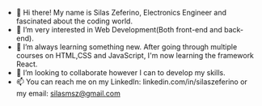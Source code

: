 - 👋 Hi there! My name is Silas Zeferino, Electronics Engineer and fascinated about the coding world.
- 👀 I’m very interested in Web Development(Both front-end and back-end).
- 🌱 I’m always learning something new. After going through multiple courses on HTML,CSS and JavaScript, I'm now learning the framework React. 
- 💞️ I’m looking to collaborate however I can to develop my skills.
- 📫 You can reach me on my LinkedIn: linkedin.com/in/silaszeferino
      or my email: silasmsz@gmail.com



<!---
silasmsz/silasmsz is a ✨ special ✨ repository because its `README.md` (this file) appears on your GitHub profile.
You can click the Preview link to take a look at your changes.
--->
